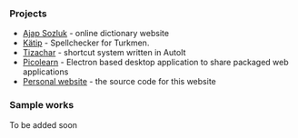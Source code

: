 ### Projects

- [Ajap Sozluk](https://ajapsozluk.com) - online dictionary website
- [Kätip](https://ajapsozluk.com/katip) - Spellchecker for Turkmen.
- [Tizachar](https://github.com/berkesas/tizachar) - shortcut system written in AutoIt
- [Picolearn](https://github.com/berkesas/picolearn) - Electron based desktop application to share packaged web applications
- [Personal website](https://github.com/berkesas/personal-website) - the source code for this website

### Sample works

To be added soon